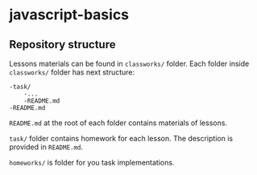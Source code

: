 # javascript-basics

## Repository structure

Lessons materials can be found in `classworks/` folder. Each folder inside `classworks/` folder has next structure:
```
-task/
    -...
    -README.md
-README.md
```

`README.md` at the root of each folder contains materials of lessons. 

`task/` folder contains homework for each lesson. The description is provided in `README.md`.

`homeworks/` is folder for you task implementations.

